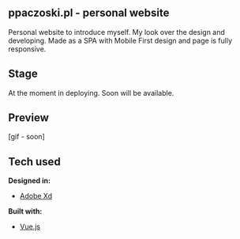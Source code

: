 ## ppaczoski.pl - personal website

Personal website to introduce myself. My look over the design and developing.
Made as a SPA with Mobile First design and page is fully responsive.

## Stage

At the moment in deploying. Soon will be available.

## Preview

[gif - soon]

## Tech used

<b>Designed in:</b>

- [Adobe Xd](https://www.adobe.com/pl/products/xd.html)

<b>Built with:</b>

- [Vue.js](https://vuejs.org)
